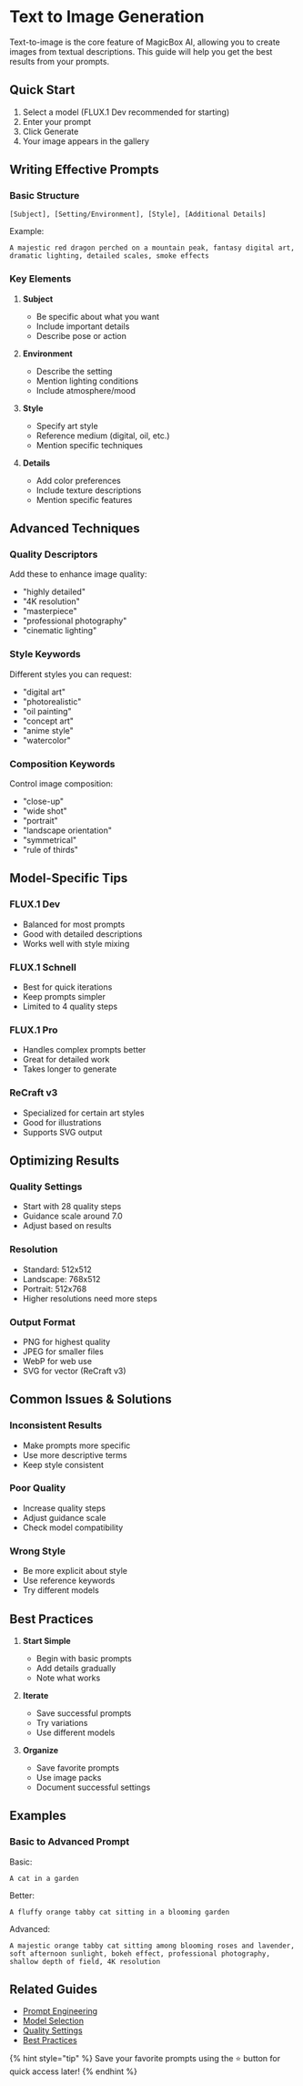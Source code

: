 # Text to Image Generation

Text-to-image is the core feature of MagicBox AI, allowing you to create images from textual descriptions. This guide will help you get the best results from your prompts.

## Quick Start

1. Select a model (FLUX.1 Dev recommended for starting)
2. Enter your prompt
3. Click Generate
4. Your image appears in the gallery

## Writing Effective Prompts

### Basic Structure
```
[Subject], [Setting/Environment], [Style], [Additional Details]
```

Example:
```
A majestic red dragon perched on a mountain peak, fantasy digital art, dramatic lighting, detailed scales, smoke effects
```

### Key Elements

1. **Subject**
   - Be specific about what you want
   - Include important details
   - Describe pose or action

2. **Environment**
   - Describe the setting
   - Mention lighting conditions
   - Include atmosphere/mood

3. **Style**
   - Specify art style
   - Reference medium (digital, oil, etc.)
   - Mention specific techniques

4. **Details**
   - Add color preferences
   - Include texture descriptions
   - Mention specific features

## Advanced Techniques

### Quality Descriptors
Add these to enhance image quality:
- "highly detailed"
- "4K resolution"
- "masterpiece"
- "professional photography"
- "cinematic lighting"

### Style Keywords
Different styles you can request:
- "digital art"
- "photorealistic"
- "oil painting"
- "concept art"
- "anime style"
- "watercolor"

### Composition Keywords
Control image composition:
- "close-up"
- "wide shot"
- "portrait"
- "landscape orientation"
- "symmetrical"
- "rule of thirds"

## Model-Specific Tips

### FLUX.1 Dev
- Balanced for most prompts
- Good with detailed descriptions
- Works well with style mixing

### FLUX.1 Schnell
- Best for quick iterations
- Keep prompts simpler
- Limited to 4 quality steps

### FLUX.1 Pro
- Handles complex prompts better
- Great for detailed work
- Takes longer to generate

### ReCraft v3
- Specialized for certain art styles
- Good for illustrations
- Supports SVG output

## Optimizing Results

### Quality Settings
- Start with 28 quality steps
- Guidance scale around 7.0
- Adjust based on results

### Resolution
- Standard: 512x512
- Landscape: 768x512
- Portrait: 512x768
- Higher resolutions need more steps

### Output Format
- PNG for highest quality
- JPEG for smaller files
- WebP for web use
- SVG for vector (ReCraft v3)

## Common Issues & Solutions

### Inconsistent Results
- Make prompts more specific
- Use more descriptive terms
- Keep style consistent

### Poor Quality
- Increase quality steps
- Adjust guidance scale
- Check model compatibility

### Wrong Style
- Be more explicit about style
- Use reference keywords
- Try different models

## Best Practices

1. **Start Simple**
   - Begin with basic prompts
   - Add details gradually
   - Note what works

2. **Iterate**
   - Save successful prompts
   - Try variations
   - Use different models

3. **Organize**
   - Save favorite prompts
   - Use image packs
   - Document successful settings

## Examples

### Basic to Advanced Prompt
Basic:
```
A cat in a garden
```

Better:
```
A fluffy orange tabby cat sitting in a blooming garden
```

Advanced:
```
A majestic orange tabby cat sitting among blooming roses and lavender, soft afternoon sunlight, bokeh effect, professional photography, shallow depth of field, 4K resolution
```

## Related Guides

- [Prompt Engineering](../advanced/prompts.md)
- [Model Selection](../interface/model-selection.md)
- [Quality Settings](../interface/quality-settings.md)
- [Best Practices](../help/best-practices.md)

{% hint style="tip" %}
Save your favorite prompts using the ⭐ button for quick access later!
{% endhint %}
